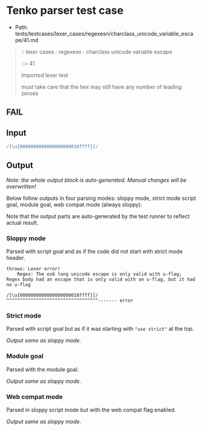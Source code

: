 # Tenko parser test case

- Path: tests/testcases/lexer_cases/regexesn/charclass_unicode_variable_escape/41.md

> :: lexer cases : regexesn : charclass unicode variable escape
>
> ::> 41
>
> Imported lexer test
>
> must take care that the hex may still have any number of leading zeroes

## FAIL

## Input

`````js
/[\u{0000000000000000000010ffff}]/
`````

## Output

_Note: the whole output block is auto-generated. Manual changes will be overwritten!_

Below follow outputs in four parsing modes: sloppy mode, strict mode script goal, module goal, web compat mode (always sloppy).

Note that the output parts are auto-generated by the test runner to reflect actual result.

### Sloppy mode

Parsed with script goal and as if the code did not start with strict mode header.

`````
throws: Lexer error!
    Regex: The es6 long unicode escape is only valid with u-flag; Regex body had an escape that is only valid with an u-flag, but it had no u-flag

/[\u{0000000000000000000010ffff}]/
^^^^^^^^^^^^^^^^^^^^^^^^^^^^^^^^^^------- error
`````

### Strict mode

Parsed with script goal but as if it was starting with `"use strict"` at the top.

_Output same as sloppy mode._

### Module goal

Parsed with the module goal.

_Output same as sloppy mode._

### Web compat mode

Parsed in sloppy script mode but with the web compat flag enabled.

_Output same as sloppy mode._
